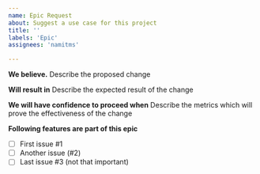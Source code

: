 ```yaml
---
name: Epic Request
about: Suggest a use case for this project
title: ''
labels: 'Epic'
assignees: 'namitms'

---
```


**We believe.**
Describe the proposed change

**Will result in**
Describe the expected result of the change

**We will have confidence to proceed when**
Describe the metrics which will prove the effectiveness of the change

**Following features are part of this epic**
- [ ] First issue #1
- [ ] Another issue (#2)
- [ ] Last issue #3 (not that important)
